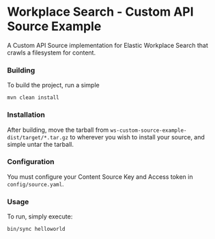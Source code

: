 # Workplace Search - Custom API Source Example
A Custom API Source implementation for Elastic Workplace Search that crawls a filesystem for content.

### Building
To build the project, run a simple

    mvn clean install

### Installation
After building, move the tarball from `ws-custom-source-example-dist/target/*.tar.gz` to wherever you wish to
install your source, and simple untar the tarball.

### Configuration
You must configure your Content Source Key and Access token in `config/source.yaml`.

### Usage
To run, simply execute:

    bin/sync helloworld

